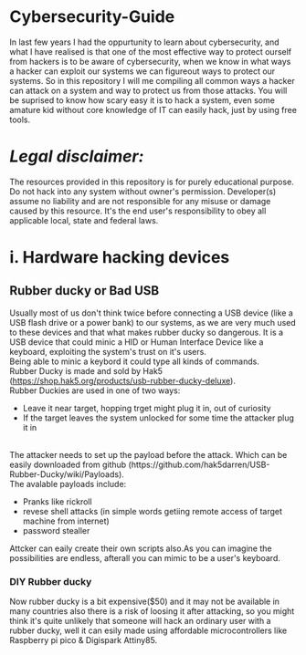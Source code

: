 # Cybersecurity-Guide
In last few years I had the oppurtunity to learn about cybersecurity, and what I have realised is that one of the most effective way to protect ourself from hackers is to be aware of cybersecurity, when we know in what ways a hacker can exploit our systems we can figureout ways to protect our systems. So in this repository I will me compiling all common ways a hacker can attack on a system and way to protect us from those attacks.
You will be suprised to know how scary easy it is to hack a system, even some amature kid without core knowledge of IT can easily hack, just by using free tools.

<h1><i>Legal disclaimer:</i></h1>
The resources provided in this repository is for purely educational purpose. Do not hack into any system without owner's permission. Developer(s) assume no liability and are not responsible for any misuse or damage caused by this resource. It's the end user's responsibility to obey all applicable local, state and federal laws. 

# i. Hardware hacking devices
## Rubber ducky or Bad USB
Usually most of us don't think twice before connecting a USB device (like a USB flash drive or a power bank) to our systems, as we are very much used to these devices and that what makes rubber ducky so dangerous. It is a USB device that could minic a HID or Human Interface Device like a keyboard, exploiting the system's trust on it's users.
<br>
Being able to minic a keybord it could type all kinds of commands.
<br>
Rubber Ducky is made and sold by Hak5 (https://shop.hak5.org/products/usb-rubber-ducky-deluxe).
<br>
Rubber Duckies are used in one of two ways:
- Leave it near target, hopping trget might plug it in, out of curiosity
- If the target leaves the system unlocked for some time the attacker plug it in
<br>
The attacker needs to set up the payload before the attack. Which can be easily downloaded from github (https://github.com/hak5darren/USB-Rubber-Ducky/wiki/Payloads).
<br>
The avalable payloads include:

- Pranks like rickroll
- revese shell attacks (in simple words getiing remote access of target machine from internet)
- password stealler

Attcker can eaily create their own scripts also.As you can imagine the possibilities are endless, afterall you can mimic to be a user's keyboard.

### DIY Rubber ducky
Now rubber ducky is a bit expensive($50) and it may not be available in many countries also there is a risk of loosing it after attacking, so you might think it's quite unlikely that someone will hack an ordinary user with a rubber ducky, well it can esily made using affordable microcontrollers like Raspberry pi pico & Digispark Attiny85.
